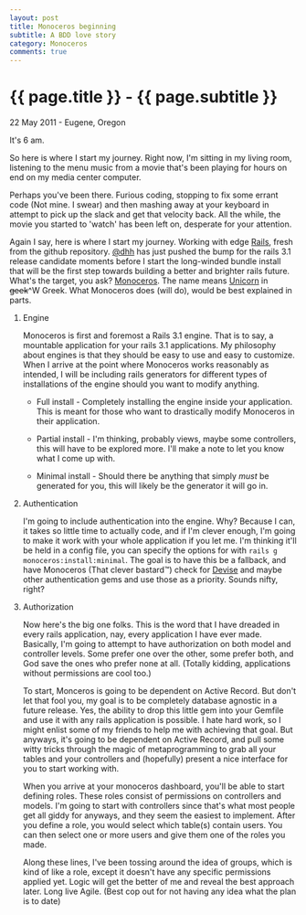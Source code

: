 ```yaml
---
layout: post
title: Monoceros beginning
subtitle: A BDD love story
category: Monoceros
comments: true
---
```


{{ page.title }} - {{ page.subtitle }}
================
<p class="meta">22 May 2011 - Eugene, Oregon</p>

It's 6 am.

So here is where I start my journey. Right now, I'm sitting in my living room, listening to the menu music from a movie that's been playing for hours on end on my media center computer.

Perhaps you've been there. Furious coding, stopping to fix some errant code (Not mine. I swear) and then mashing away at your keyboard in attempt to pick up the slack and get that velocity back. All the while, the movie you started to 'watch' has been left on, desperate for your attention.

Again I say, here is where I start my journey. Working with edge [Rails][], fresh from the github repository. [@dhh][] has just pushed the bump for the rails 3.1 release candidate moments before I start the long-winded bundle install that will be the first step towards building a better and brighter rails future. What's the target, you ask? [Monoceros][]. The name means [Unicorn][] in <strike>geek</strike>^W Greek. What Monoceros does (will do), would be best explained in parts.

1. Engine

    Monoceros is first and foremost a Rails 3.1 engine. That is to say, a mountable application for your rails 3.1 applications.
    My philosophy about engines is that they should be easy to use and easy to customize. When I arrive at the point where Monoceros  works reasonably as intended, I will be including rails generators for different types of installations of the engine should you want to modify anything.

    * Full<a name="rails"> </a> install - Completely installing the engine inside your application. This is meant for those who want to drastically modify Monoceros in their application.

    * Partial install - I'm thinking, probably views, maybe some controllers, this will have to be explored more. I'll make a note to let you know what I come up with.

    * Minimal install - Should there be anything that simply *must* be generated for you, this will likely be the generator it will go in.

2. Authentication

    I'm going to include authentication into the engine. Why? Because I can, it takes so little time to actually code, and if I'm clever enough, I'm going to make it work with your whole application if you let me. I'm thinking it'll be held in a config file, you can specify the options for with `rails g monoceros:install:minimal`. The goal is to have this be a fallback, and have Monoceros (That clever bastard™) check for [Devise][] and maybe other authentication gems and use those as a priority. Sounds nifty, right?

3. Authorization

    Now here's the big one folks. This is the word that I have dreaded in every rails application, nay, every application I have ever made. Basically, I'm going to attempt to have authorization on both model and controller levels. Some prefer one over the other, some prefer both, and God save the ones who prefer none at all. (Totally kidding, applications without permissions are cool too.)

    To start, Monceros is going to be dependent on Active Record. But don't let that fool you, my goal is to be completely database agnostic in a future release. Yes, the ability to drop this little gem into your Gemfile and use it with any rails application is possible. I hate hard work, so I might enlist some of my friends to help me with achieving that goal. But anyways, it's going to be dependent on Active Record, and pull some witty tricks through the magic of metaprogramming to grab all your tables and your controllers and (hopefully) present a nice interface for you to start working with.

    When you arrive at your monoceros dashboard, you'll be able to start defining roles. These roles consist of permissions on controllers and models. I'm going to start with controllers since that's what most people get all giddy for anyways, and they seem the easiest to implement. After you define a role, you would select which table(s) contain users. You can then select one or more users and give them one of the roles you made.

    Along these lines, I've been tossing around the idea of groups, which is kind of like a role, except it doesn't have any specific permissions applied yet. Logic will get the better of me and reveal the best approach later. Long live Agile. (Best cop out for not having any idea what the plan is to date)

[Rails]: https://github.com/rails/rails "Rails@Github"
[@dhh]: http://twitter.com/dhh "@dhh"
[Monoceros]: https://github.com/Spaceghost/Monoceros "Monoceros@Github"
[Unicorn]: http://en.wikipedia.org/wiki/Monoceros "Monoceros@Wikipedia"
[Devise]: https://github.com/plataformatec/devise "Devise@Github"

